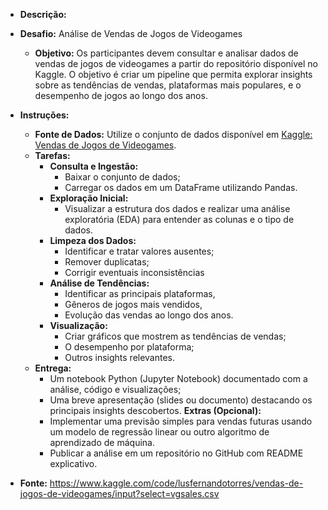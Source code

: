 * **Descrição:**
* **Desafio:** Análise de Vendas de Jogos de Videogames
  * **Objetivo:**
    Os participantes devem consultar e analisar dados de vendas de jogos de videogames a partir do repositório disponível no Kaggle. O objetivo é criar um pipeline que permita explorar insights sobre as tendências de vendas, plataformas mais populares, e o desempenho de jogos ao longo dos anos.

* **Instruções:**
  * **Fonte de Dados:**
    Utilize o conjunto de dados disponível em [Kaggle: Vendas de Jogos de Videogames](https://www.kaggle.com/code/lusfernandotorres/vendas-de-jogos-de-videogames/input). 
  * **Tarefas:** 
    * **Consulta e Ingestão:** 
      * Baixar o conjunto de dados; 
      * Carregar os dados em um DataFrame utilizando Pandas. 
    * **Exploração Inicial:** 
      * Visualizar a estrutura dos dados e realizar uma análise exploratória (EDA) para entender as colunas e o tipo de dados.
    * **Limpeza dos Dados:** 
      * Identificar e tratar valores ausentes; 
      * Remover duplicatas; 
      * Corrigir eventuais inconsistências 
    * **Análise de Tendências:** 
      * Identificar as principais plataformas, 
      * Gêneros de jogos mais vendidos, 
      * Evolução das vendas ao longo dos anos. 
    * **Visualização:** 
      * Criar gráficos que mostrem as tendências de vendas;
      * O desempenho por plataforma;
      * Outros insights relevantes. 
  * **Entrega:** 
    * Um notebook Python (Jupyter Notebook) documentado com a análise, código e visualizações; 
    * Uma breve apresentação (slides ou documento) destacando os principais insights descobertos.
  **Extras (Opcional):**
    * Implementar uma previsão simples para vendas futuras usando um modelo de regressão linear ou outro algoritmo de aprendizado de máquina. 
    * Publicar a análise em um repositório no GitHub com README explicativo.


* **Fonte:** <https://www.kaggle.com/code/lusfernandotorres/vendas-de-jogos-de-videogames/input?select=vgsales.csv>